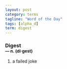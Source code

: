 ```yaml
---
layout: post
category: terms
tagline: "Word of the Day"
tags: [alpha_d]
term: digest
---
```


<h3>Digest<br/> <small>&mdash; n. (di<span>&middot;</span>gest)</small></h3>
<p><ol>
<li>a failed joke</li>
</ol></p>

